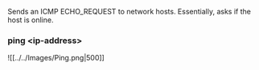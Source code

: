 Sends an ICMP ECHO_REQUEST to network hosts.  Essentially, asks if the host is online.

### ping \<ip-address\>

![[../../Images/Ping.png|500]]